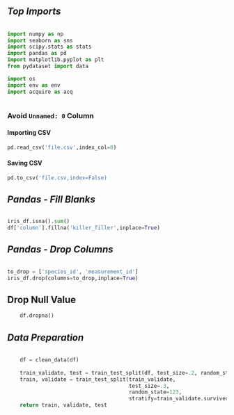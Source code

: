 ## _Top Imports_
```python
	
import numpy as np
import seaborn as sns
import scipy.stats as stats
import pandas as pd
import matplotlib.pyplot as plt
from pydataset import data

import os
import env as env
import acquire as acq
	
```
### Avoid `Unnamed: 0` Column

#### Importing CSV
```python
pd.read_csv('file.csv',index_col=0)
```
#### Saving CSV
```python
pd.to_csv('file.csv,index=False)
```
## _Pandas - Fill Blanks_


```python

iris_df.isna().sum()
df['column'].fillna('killer_filler',inplace=True)

```
## _Pandas - Drop Columns_

```python

to_drop = ['species_id', 'measurement_id']
iris_df.drop(columns=to_drop,inplace=True)

```
## Drop Null Value
```python
	df.dropna()
```
## _Data Preparation_
```python
	
	df = clean_data(df)
	
	train_validate, test = train_test_split(df, test_size=.2, random_state=123, stratify=df.survived)
	train, validate = train_test_split(train_validate, 
                                       test_size=.3, 
                                       random_state=123, 
                                       stratify=train_validate.survived)
	return train, validate, test
```